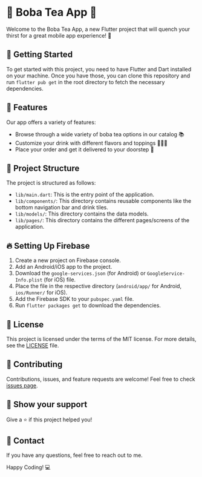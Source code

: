 # 🥤 Boba Tea App 🥤

Welcome to the Boba Tea App, a new Flutter project that will quench your thirst for a great mobile app experience! 🎉

## 🚀 Getting Started

To get started with this project, you need to have Flutter and Dart installed on your machine. Once you have those, you can clone this repository and run `flutter pub get` in the root directory to fetch the necessary dependencies.

## 📱 Features

Our app offers a variety of features:

- Browse through a wide variety of boba tea options in our catalog 📚
- Customize your drink with different flavors and toppings 🍓🍋🍍
- Place your order and get it delivered to your doorstep 🚚

## 📂 Project Structure

The project is structured as follows:

- `lib/main.dart`: This is the entry point of the application.
- `lib/components/`: This directory contains reusable components like the bottom navigation bar and drink tiles.
- `lib/models/`: This directory contains the data models.
- `lib/pages/`: This directory contains the different pages/screens of the application.

## 🔥 Setting Up Firebase

1. Create a new project on Firebase console.
2. Add an Android/iOS app to the project.
3. Download the `google-services.json` (for Android) or `GoogleService-Info.plist` (for iOS) file.
4. Place the file in the respective directory (`android/app/` for Android, `ios/Runner/` for iOS).
5. Add the Firebase SDK to your `pubspec.yaml` file.
6. Run `flutter packages get` to download the dependencies.

## 📜 License

This project is licensed under the terms of the MIT license. For more details, see the [LICENSE](LICENSE) file.

## 🤝 Contributing

Contributions, issues, and feature requests are welcome! Feel free to check [issues page](../../issues).

## 🎉 Show your support

Give a ⭐️ if this project helped you!

## 📝 Contact

If you have any questions, feel free to reach out to me.

Happy Coding! 💻

